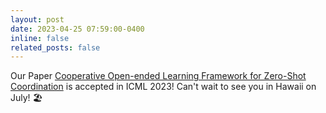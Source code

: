 ```yaml
---
layout: post
date: 2023-04-25 07:59:00-0400
inline: false
related_posts: false
---
```


Our Paper [Cooperative Open-ended Learning Framework for Zero-Shot Coordination](https://openreview.net/forum?id=iMVMxYab0z) is accepted in ICML 2023! Can't wait to see you in Hawaii on July! 🏖️
